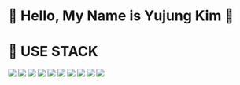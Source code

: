 # 🌱 Hello, My Name is Yujung Kim 👋


# 🤔 USE STACK
<img src="https://img.shields.io/badge/HTML-E34F26?style=flat-square&logo=HTML5&logoColor=white"/> <img src="https://img.shields.io/badge/CSS-8CA1AF?style=flat-square&logo=CSS&logoColor=white"/> <img src="https://img.shields.io/badge/JAVASCRIPT-FFCD00?style=flat-square&logo=JAVASCRIPT&logoColor=white"/>
<img src="https://img.shields.io/badge/SPRING-00BCB4?style=flat-square&logo=SPRING&logoColor=white"/> <img src="https://img.shields.io/badge/JAVA-E34F26?style=flat-square&logo=JAVA&logoColor=white"/> <img src="https://img.shields.io/badge/JPA-EA4AAA?style=flat-square&logo=JPA&logoColor=white"/> <img src="https://img.shields.io/badge/thymeleaf-005F0F?style=flat-square&logo=Thymeleaf&logoColor=white"/> <img src="https://img.shields.io/badge/mybatis-BF360C?style=flat-square&logo=mybatis&logoColor=white"/> <img src="https://img.shields.io/badge/AWS-FFCD19?style=flat-square&logo=AWS&logoColor=white"/> <img src="https://img.shields.io/badge/REACT-0D47A1?style=flat-square&logo=REACT&logoColor=white"/>

